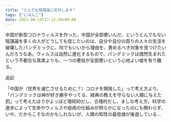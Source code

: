 ```yaml
---
title: "とんでも陰謀論に反対します"
tags: ["にほんご"]
date: 2021-08-14T17:12:39+09:00
---
```


中国が新型コロナウィルスを作った、中国が全部悪いんだ、というとんでもない陰謀論を多くの人がどうしても信じたいのは、自分や自分の周りの人々の生活を破壊したパンデミックに、何でもいいから理由を、責めるべき対象を見つけたいんだろうなあ。ウィルスは自然に進化するもので、パンデミックは偶然生まれたという不都合な真実よりも、一つの悪役が全部悪いという心地よい嘘を有り難る。

追記

「中国が（世界を滅亡させるために？）コロナを開発した」って考え方より、「パンデミックは神が好き勝手やってる、経典の教えを守らない人類に与えた罰」って考えたほうがよっぽど理知的だし、合理的だし、ましな考え方。科学の進歩によって生命やウィルスや疫病の仕組みが明らかになったのにも関わらず、いや、だからこそなのかもしれないが、人類の知性の最低値が後退している...